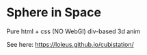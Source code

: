 # Sphere in Space
Pure html + css (NO WebGl) div-based 3d anim

See here: https://loleus.github.io/cubistation/
